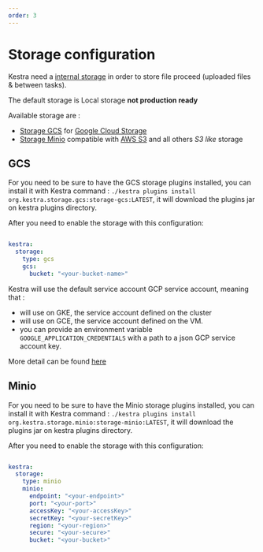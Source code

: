 ```yaml
---
order: 3
---
```


# Storage configuration

Kestra need a [internal storage](../../../architecture#storage) in order to store file proceed (uploaded files & between tasks). 

The default storage is Local storage **not production ready**

Available storage are :
- [Storage GCS](#gcs) for [Google Cloud Storage](https://cloud.google.com/storage)
- [Storage Minio](#minio) compatible with [AWS S3](https://aws.amazon.com/s3/) and all others *S3 like* storage

## GCS
For you need to be sure to have the GCS storage plugins installed, you can install it with Kestra command : 
`./kestra plugins install org.kestra.storage.gcs:storage-gcs:LATEST`, it will download the plugins jar on kestra plugins directory.

After you need to enable the storage with this configuration: 

```yaml

kestra:
  storage:
    type: gcs
    gcs:
      bucket: "<your-bucket-name>"
```

Kestra will use the default service account GCP service account, meaning that :
- will use on GKE, the service account defined on the cluster 
- will use on GCE, the service account defined on the VM.
- you can provide an environment variable `GOOGLE_APPLICATION_CREDENTIALS` with a path to a json GCP service account key. 

More detail can be found [here](https://cloud.google.com/docs/authentication/production)

## Minio

For you need to be sure to have the Minio storage plugins installed, you can install it with Kestra command :
`./kestra plugins install org.kestra.storage.minio:storage-minio:LATEST`, it will download the plugins jar on kestra plugins directory.

After you need to enable the storage with this configuration:

```yaml

kestra:
  storage:
    type: minio
    minio:
      endpoint: "<your-endpoint>"
      port: "<your-port>"
      accessKey: "<your-accessKey>"
      secretKey: "<your-secretKey>"
      region: "<your-region>"
      secure: "<your-secure>"
      bucket: "<your-bucket>"
```
